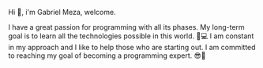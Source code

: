 Hi 👋, i'm Gabriel Meza, welcome.

I have a great passion for programming with all its phases. My long-term goal is to learn all the technologies possible in this world. 🚀💻
I am constant in my approach and I like to help those who are starting out. I am committed to reaching my goal of becoming a programming expert. 😎🖤

